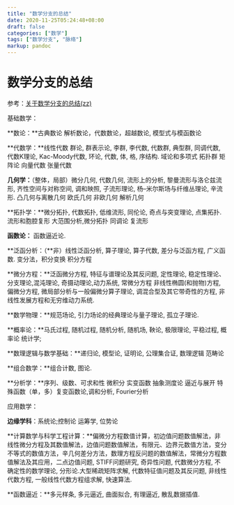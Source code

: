 ```yaml
---
title: "数学分支的总结"
date: 2020-11-25T05:24:48+08:00
draft: false
categories: ["数学"]
tags: ["数学分支", "脉络"]
markup: pandoc
---
```


# 数学分支的总结

参考：[关于数学分支的总结(zz)](https://yuanwangphd.wordpress.com/2006/02/07/关于数学分支的总结zz/)

基础数学：

**数论：**古典数论 解析数论，代数数论，超越数论, 模型式与模函数论

**代数学：**线性代数 群论, 群表示论, 李群, 李代数, 代数群, 典型群, 同调代数, 代数K理论, Kac-Moody代数, 环论, 代数, 体, 格, 序结构. 域论和多项式 拓扑群 矩阵论 向量代数 张量代数

**几何学：**（整体，局部）微分几何, 代数几何, 流形上的分析, 黎曼流形与洛仑兹流形, 齐性空间与对称空间, 调和映照, 子流形理论, 杨–米尔斯场与纤维丛理论, 辛流形. 凸几何与离散几何 欧氏几何 非欧几何 解析几何

**拓扑学：**微分拓扑, 代数拓扑, 低维流形, 同伦论, 奇点与突变理论, 点集拓扑. 流形和胞腔复形 大范围分析,微分拓扑 同调论 复流形

**函数论：** 函数逼近论.

**泛函分析：（**非）线性泛函分析, 算子理论, 算子代数, 差分与泛函方程, 广义函数. 变分法，积分变换 积分方程

**微分方程：**泛函微分方程, 特征与谱理论及其反问题, 定性理论, 稳定性理论、分支理论,混沌理论, 奇摄动理论,动力系统, 常微分方程 非线性椭圆(和抛物)方程,偏微分方程, 微局部分析与一般偏微分算子理论, 调混合型及其它带奇性的方程, 非线性发展方程和无穷维动力系统.

**数学物理：**规范场论, 引力场论的经典理论与量子理论, 孤立子理论.

**概率论：**马氏过程, 随机过程, 随机分析, 随机场, 鞅论, 极限理论, 平稳过程, 概率论 统计学;

**数理逻辑与数学基础：**递归论, 模型论, 证明论, 公理集合证, 数理逻辑 范畴论

**组合数学：**组合计数, 图论.

**分析学：**序列、级数、可求和性 微积分 实变函数 抽象测度论 逼近与展开 特殊函数（单，多）复变函数论,调和分析, Fourier分析

应用数学：

**边缘学科**：系统论;控制论 运筹学, 位势论

**计算数学与科学工程计算：**偏微分方程数值计算，初边值问题数值解法，非线性微分方程及其数值解法，边值问题数值解法，有限元、边界元数值方法，变分不等式的数值方法，辛几何差分方法，数理方程反问题的数值解法，常微分方程数值解法及其应用，二点边值问题, STIFF问题研究, 奇异性问题, 代数微分方程, 不确定性的数学理论, 分形论.大型稀疏矩阵求解, 代数特征值问题及其反问题, 非线性代数方程, 一般线性代数方程组求解, 快速算法.

**函数逼近：**多元样条, 多元逼近, 曲面拟合, 有理逼近, 散乱数据插值.